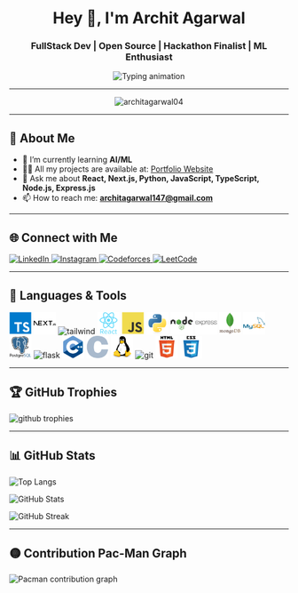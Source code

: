 <h1 align="center">Hey 👋, I'm Archit Agarwal</h1>
<h3 align="center">FullStack Dev | Open Source | Hackathon Finalist | ML Enthusiast</h3>

<p align="center">
  <img src="https://readme-typing-svg.demolab.com?font=Fira+Code&size=22&pause=1000&color=00F7FF&center=true&vCenter=true&width=800&lines=Crafting+Frontend+Magic+with+Next.js+%26+TailwindCSS;Passionate+about+AI%2FML+and+Problem+Solving;Competitive+Programmer+%E2%9A%94%EF%B8%8F;Lover+of+Clean+Code+and+Beautiful+UI+%F0%9F%8E%A8" alt="Typing animation">
</p>

---

<p align="center">
  <img src="https://komarev.com/ghpvc/?username=architagarwal04&label=Profile%20views&color=0e75b6&style=flat" alt="architagarwal04" />
</p>

---

## 🧠 About Me

- 🌱 I’m currently learning **AI/ML**
- 👨‍💻 All my projects are available at: [Portfolio Website](https://personnel-portfolio-two.vercel.app/)
- 💬 Ask me about **React, Next.js, Python, JavaScript, TypeScript, Node.js, Express.js**
- 📫 How to reach me: **architagarwal147@gmail.com**

---

## 🌐 Connect with Me

<p align="left">
  <a href="https://linkedin.com/in/archit-agarwal-486ba5256" target="_blank">
    <img src="https://raw.githubusercontent.com/rahuldkjain/github-profile-readme-generator/master/src/images/icons/Social/linked-in-alt.svg" alt="LinkedIn" height="30" width="40" />
  </a>
  <a href="https://instagram.com/archit_ag04" target="_blank">
    <img src="https://raw.githubusercontent.com/rahuldkjain/github-profile-readme-generator/master/src/images/icons/Social/instagram.svg" alt="Instagram" height="30" width="40" />
  </a>
  <a href="https://codeforces.com/profile/archit_0x1" target="_blank">
    <img src="https://raw.githubusercontent.com/rahuldkjain/github-profile-readme-generator/master/src/images/icons/Social/codeforces.svg" alt="Codeforces" height="30" width="40" />
  </a>
  <a href="https://www.leetcode.com/archit_1608" target="_blank">
    <img src="https://raw.githubusercontent.com/rahuldkjain/github-profile-readme-generator/master/src/images/icons/Social/leet-code.svg" alt="LeetCode" height="30" width="40" />
  </a>
</p>

---

## 🧰 Languages & Tools

<p align="left">
  <img src="https://raw.githubusercontent.com/devicons/devicon/master/icons/typescript/typescript-original.svg" alt="typescript" width="40" height="40"/>
  <img src="https://raw.githubusercontent.com/devicons/devicon/master/icons/nextjs/nextjs-original-wordmark.svg" alt="nextjs" width="40" height="40"/>
  <img src="https://www.vectorlogo.zone/logos/tailwindcss/tailwindcss-icon.svg" alt="tailwind" width="40" height="40"/>
  <img src="https://raw.githubusercontent.com/devicons/devicon/master/icons/react/react-original-wordmark.svg" alt="react" width="40" height="40"/>
  <img src="https://raw.githubusercontent.com/devicons/devicon/master/icons/javascript/javascript-original.svg" alt="javascript" width="40" height="40"/>
  <img src="https://raw.githubusercontent.com/devicons/devicon/master/icons/python/python-original.svg" alt="python" width="40" height="40"/>
  <img src="https://raw.githubusercontent.com/devicons/devicon/master/icons/nodejs/nodejs-original-wordmark.svg" alt="nodejs" width="40" height="40"/>
  <img src="https://raw.githubusercontent.com/devicons/devicon/master/icons/express/express-original-wordmark.svg" alt="express" width="40" height="40"/>
  <img src="https://raw.githubusercontent.com/devicons/devicon/master/icons/mongodb/mongodb-original-wordmark.svg" alt="mongodb" width="40" height="40"/>
  <img src="https://raw.githubusercontent.com/devicons/devicon/master/icons/mysql/mysql-original-wordmark.svg" alt="mysql" width="40" height="40"/>
  <img src="https://raw.githubusercontent.com/devicons/devicon/master/icons/postgresql/postgresql-original-wordmark.svg" alt="postgresql" width="40" height="40"/>
  <img src="https://www.vectorlogo.zone/logos/pocoo_flask/pocoo_flask-icon.svg" alt="flask" width="40" height="40"/>
  <img src="https://raw.githubusercontent.com/devicons/devicon/master/icons/cplusplus/cplusplus-original.svg" alt="cplusplus" width="40" height="40"/>
  <img src="https://raw.githubusercontent.com/devicons/devicon/master/icons/c/c-original.svg" alt="c" width="40" height="40"/>
  <img src="https://raw.githubusercontent.com/devicons/devicon/master/icons/linux/linux-original.svg" alt="linux" width="40" height="40"/>
  <img src="https://www.vectorlogo.zone/logos/git-scm/git-scm-icon.svg" alt="git" width="40" height="40"/>
  <img src="https://raw.githubusercontent.com/devicons/devicon/master/icons/html5/html5-original-wordmark.svg" alt="html5" width="40" height="40"/>
  <img src="https://raw.githubusercontent.com/devicons/devicon/master/icons/css3/css3-original-wordmark.svg" alt="css3" width="40" height="40"/>
</p>

---

## 🏆 GitHub Trophies

<p align="left">
  <img src="https://github-profile-trophy.vercel.app/?username=architagarwal04&theme=dracula&margin-w=10&margin-h=10" alt="github trophies" />
</p>

---

## 📊 GitHub Stats

<p align="left">
  <img src="https://github-readme-stats.vercel.app/api/top-langs?username=architagarwal04&show_icons=true&locale=en&layout=compact&theme=radical" alt="Top Langs" />
</p>

<p align="left">
  <img src="https://github-readme-stats.vercel.app/api?username=architagarwal04&show_icons=true&locale=en&theme=radical" alt="GitHub Stats" />
</p>

<p align="left">
  <img src="https://github-readme-streak-stats.herokuapp.com/?user=architagarwal04&theme=radical" alt="GitHub Streak" />
</p>

---

## 🟡 Contribution Pac-Man Graph

<picture>
  <source media="(prefers-color-scheme: dark)" srcset="https://raw.githubusercontent.com/architagarwal04/architagarwal04/output/pacman-contribution-graph-dark.svg">
  <source media="(prefers-color-scheme: light)" srcset="https://raw.githubusercontent.com/architagarwal04/architagarwal04/output/pacman-contribution-graph.svg">
  <img alt="Pacman contribution graph" src="https://raw.githubusercontent.com/architagarwal04/architagarwal04/output/pacman-contribution-graph.svg">
</picture>
